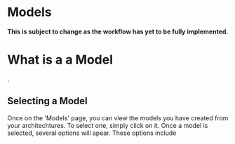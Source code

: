 # Models
**This is subject to change as the workflow has yet to be fully implemented.**

# What is a a Model

.

## Selecting a Model

Once on the 'Models' page, you can view the models you have created from your architechtures. To select one, simply click on it. Once a model is selected, several options will apear. These options include 

